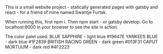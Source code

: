 This is a small website project - statically generated pages with gatsby and react - for a friend of mine named Swantje Furtak.

When running this, first npm i.
Then npm start - or gatsby develop.
Go to localhost:8000 in your browser to see the site in action.

The color palet used:
BLUE SAPPHIRE - light blue
#19647E
YANKEES BLUE - dark blue
#1F2839
BRITISH RACING GREEN - dark green
#013F31
CAPUT MORTUUM - dark red
#4F2223
